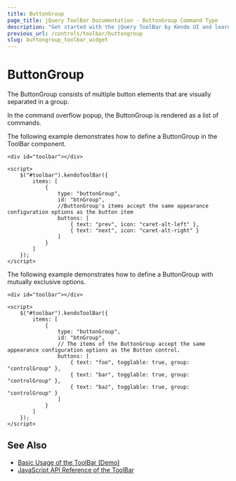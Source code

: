 ```yaml
---
title: ButtonGroup
page_title: jQuery ToolBar Documentation - ButtonGroup Command Type
description: "Get started with the jQuery ToolBar by Kendo UI and learn how to configure and use the ButtonGroup command type."
previous_url: /controls/toolbar/buttongroup
slug: buttongroup_toolbar_widget
---
```


# ButtonGroup

The ButtonGroup consists of multiple button elements that are visually separated in a group.

In the command overflow popup, the ButtonGroup is rendered as a list of commands.

The following example demonstrates how to define a ButtonGroup in the ToolBar component.

    <div id="toolbar"></div>

    <script>
        $("#toolbar").kendoToolBar({
            items: [
                {
                    type: "buttonGroup",
                    id: "btnGroup",
                    //ButtonGroup's items accept the same appearance configuration options as the button item
                    buttons: [
                        { text: "prev", icon: "caret-alt-left" },
                        { text: "next", icon: "caret-alt-right" }
                    ]
                }
            ]
        });
    </script>

The following example demonstrates how to define a ButtonGroup with mutually exclusive options.

    <div id="toolbar"></div>

    <script>
        $("#toolbar").kendoToolBar({
            items: [
                {
                    type: "buttonGroup",
                    id: "btnGroup",
                    // The items of the ButtonGroup accept the same appearance configuration options as the Button control.
                    buttons: [
                        { text: "foo", togglable: true, group: "controlGroup" },
                        { text: "bar", togglable: true, group: "controlGroup" },
                        { text: "baz", togglable: true, group: "controlGroup" }
                    ]
                }
            ]
        });
    </script>

## See Also

* [Basic Usage of the ToolBar (Demo)](https://demos.telerik.com/kendo-ui/toolbar/index)
* [JavaScript API Reference of the ToolBar](/api/javascript/ui/toolbar)
